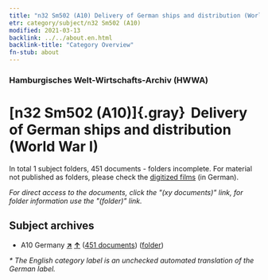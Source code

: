 ```yaml
---
title: "n32 Sm502 (A10) Delivery of German ships and distribution (World War I)"
etr: category/subject/n32 Sm502 (A10)
modified: 2021-03-13
backlink: ../../about.en.html
backlink-title: "Category Overview"
fn-stub: about
---
```


### Hamburgisches Welt-Wirtschafts-Archiv (HWWA)
# [n32 Sm502 (A10)]{.gray}&#8201; Delivery of German ships and distribution (World War I)&#160; 





In total 1 subject folders, 451 documents - folders incomplete.
For material not published as folders, please check the [digitized films](/film/h1_sh) (in German).

_For direct access to the documents, click the "(xy documents)" link, for folder information use the "(folder)" link._

## Subject archives


- A10 Germany [**&nearr;**](../../../geo/i/126128/about.en.html "Germany (all folders)") [**&uarr;**](../../../geo/about.en.html#A10 "Country category system") (<a href="https://pm20.zbw.eu/dfgview/sh/126128,145632" title="about: Germany : Delivery of German ships and distribution (World War I)" target="_blank">451 documents</a>) ([folder](../../../../folder/sh/1261xx/126128/1456xx/145632/about.en.html))


_* The English category label is an unchecked automated translation of the German label._

